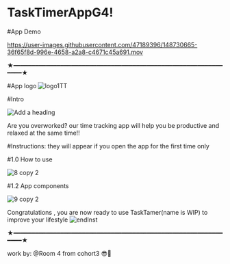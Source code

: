 # TaskTimerAppG4!
#App Demo

https://user-images.githubusercontent.com/47189396/148730665-36f65f8d-996e-4658-a2a8-c4671c45a691.mov



★━━━━━━━━━━━━━━━━━━━━━━━━━━━━━━━━━━━━━━━━━━━━━━━━━━━━━━━━━━━━━━★

#App logo
![logo1TT](https://user-images.githubusercontent.com/47189396/148731340-59d1e3e9-7963-4d26-b84d-1c5e4dbcde0f.png)

#Intro

![Add a heading](https://user-images.githubusercontent.com/47189396/148728702-92f8e66a-db69-45e9-ba92-ff1e8d52de07.gif)

Are you overworked?
our time tracking app will help you be productive and relaxed at the same time!!


#Instructions: they will appear if you open the app for the first time only

#1.0 How to use

![8 copy 2](https://user-images.githubusercontent.com/47189396/148730416-cedab4b2-b7f3-4b9e-a584-16a16e197191.png)


#1.2 App components

![9 copy 2](https://user-images.githubusercontent.com/47189396/148730430-03bf26fc-8317-4b40-b550-382c2b3cce32.png)


Congratulations , you are now ready to use TaskTamer(name is WIP) to improve your lifestyle
![endInst](https://user-images.githubusercontent.com/47189396/148730860-eb65112a-564a-400d-8e27-f5f87d3fed72.gif)

★━━━━━━━━━━━━━━━━━━━━━━━━━━━━━━━━━━━━━━━━━━━━━━━━━━━━━━━━━━━━━━★


work by:
@Room 4 from cohort3 😎🤍

